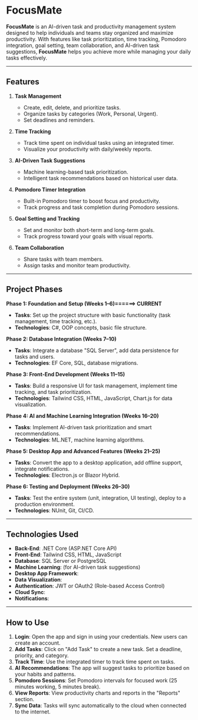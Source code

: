 
# FocusMate

**FocusMate** is an AI-driven task and productivity management system designed to help individuals and teams stay organized and maximize productivity. With features like task prioritization, time tracking, Pomodoro integration, goal setting, team collaboration, and AI-driven task suggestions, **FocusMate** helps you achieve more while managing your daily tasks effectively.

---

## Features

1. **Task Management**  
   - Create, edit, delete, and prioritize tasks.  
   - Organize tasks by categories (Work, Personal, Urgent).  
   - Set deadlines and reminders.  

2. **Time Tracking**  
   - Track time spent on individual tasks using an integrated timer.  
   - Visualize your productivity with daily/weekly reports.  

3. **AI-Driven Task Suggestions**  
   - Machine learning-based task prioritization.  
   - Intelligent task recommendations based on historical user data.  

4. **Pomodoro Timer Integration**  
   - Built-in Pomodoro timer to boost focus and productivity.  
   - Track progress and task completion during Pomodoro sessions.  

5. **Goal Setting and Tracking**  
   - Set and monitor both short-term and long-term goals.  
   - Track progress toward your goals with visual reports.  

6. **Team Collaboration**  
   - Share tasks with team members.  
   - Assign tasks and monitor team productivity.  

---

## Project Phases

**Phase 1: Foundation and Setup (Weeks 1–6)======> CURRENT**
- **Tasks**: Set up the project structure with basic functionality (task management, time tracking, etc.).
- **Technologies**: C#, OOP concepts, basic file structure.

**Phase 2: Database Integration (Weeks 7–10)**
- **Tasks**: Integrate a database "SQL Server", add data persistence for tasks and users.
- **Technologies**: EF Core, SQL, database migrations.

**Phase 3: Front-End Development (Weeks 11–15)**
- **Tasks**: Build a responsive UI for task management, implement time tracking, and task prioritization.
- **Technologies**: Tailwind CSS, HTML, JavaScript, Chart.js for data visualization.

**Phase 4: AI and Machine Learning Integration (Weeks 16–20)**
- **Tasks**: Implement AI-driven task prioritization and smart recommendations.
- **Technologies**: ML.NET, machine learning algorithms.

**Phase 5: Desktop App and Advanced Features (Weeks 21–25)**
- **Tasks**: Convert the app to a desktop application, add offline support, integrate notifications.
- **Technologies**: Electron.js or Blazor Hybrid.

**Phase 6: Testing and Deployment (Weeks 26–30)**
- **Tasks**: Test the entire system (unit, integration, UI testing), deploy to a production environment.
- **Technologies**: NUnit, Git, CI/CD.

---

## Technologies Used

- **Back-End**: .NET Core (ASP.NET Core API)  
- **Front-End**: Tailwind CSS, HTML, JavaScript  
- **Database**: SQL Server or PostgreSQL  
- **Machine Learning**: (for AI-driven task suggestions)  
- **Desktop App Framework**:  
- **Data Visualization**:
- **Authentication**: JWT or OAuth2 (Role-based Access Control)  
- **Cloud Sync**:  
- **Notifications**:

---

## How to Use

1. **Login**: Open the app and sign in using your credentials. New users can create an account.
2. **Add Tasks**: Click on "Add Task" to create a new task. Set a deadline, priority, and category.
3. **Track Time**: Use the integrated timer to track time spent on tasks.
4. **AI Recommendations**: The app will suggest tasks to prioritize based on your habits and patterns.
5. **Pomodoro Sessions**: Set Pomodoro intervals for focused work (25 minutes working, 5 minutes break).
6. **View Reports**: View productivity charts and reports in the "Reports" section.
7. **Sync Data**: Tasks will sync automatically to the cloud when connected to the internet.




